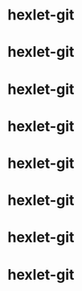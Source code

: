 # hexlet-git
# hexlet-git
# hexlet-git
# hexlet-git
# hexlet-git
# hexlet-git
# hexlet-git
# hexlet-git
